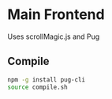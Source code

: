 # Main Frontend

Uses scrollMagic.js and Pug

## Compile

```bash
npm -g install pug-cli
source compile.sh
```

